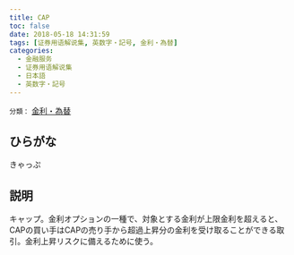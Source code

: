 ```yaml
---
title: CAP
toc: false
date: 2018-05-18 14:31:59
tags: [证券用语解说集, 英数字・記号, 金利・為替]
categories:
  - 金融服务
  - 证券用语解说集
  - 日本語
  - 英数字・記号
---
```


`分類：` [金利・為替](/tags/金利・為替/)

## ひらがな

きゃっぷ

## 説明

キャップ。金利オプションの一種で、対象とする金利が上限金利を超えると、CAPの買い手はCAPの売り手から超過上昇分の金利を受け取ることができる取引。金利上昇リスクに備えるために使う。
